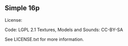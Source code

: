 ## Simple 16p









License:

Code: LGPL 2.1
Textures, Models and Sounds: CC-BY-SA

See LICENSE.txt for more information.
